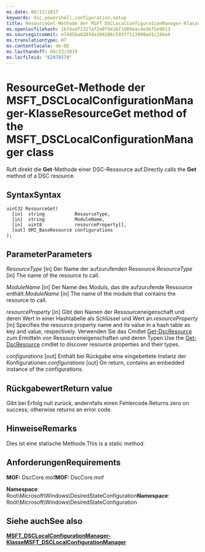 ```yaml
---
ms.date: 06/12/2017
keywords: dsc,powershell,configuration,setup
title: ResourceGet-Methode der MSFT_DSCLocalConfigurationManager-Klasse
ms.openlocfilehash: 1b74adf2327af2e0f9416f1d00eac4e3b75e9013
ms.sourcegitcommit: e7445ba8203da304286c591ff513900ad1c244a4
ms.translationtype: HT
ms.contentlocale: de-DE
ms.lasthandoff: 04/23/2019
ms.locfileid: "62078570"
---
```

# <a name="resourceget-method-of-the-msftdsclocalconfigurationmanager-class"></a><span data-ttu-id="67935-103">ResourceGet-Methode der MSFT_DSCLocalConfigurationManager-Klasse</span><span class="sxs-lookup"><span data-stu-id="67935-103">ResourceGet method of the MSFT_DSCLocalConfigurationManager class</span></span>

<span data-ttu-id="67935-104">Ruft direkt die **Get**-Methode einer DSC-Ressource auf.</span><span class="sxs-lookup"><span data-stu-id="67935-104">Directly calls the **Get** method of a DSC resource.</span></span>

## <a name="syntax"></a><span data-ttu-id="67935-105">Syntax</span><span class="sxs-lookup"><span data-stu-id="67935-105">Syntax</span></span>

```mof
uint32 ResourceGet(
  [in]  string           ResourceType,
  [in]  string           ModuleName,
  [in]  uint8            resourceProperty[],
  [out] OMI_BaseResource configurations
);
```

## <a name="parameters"></a><span data-ttu-id="67935-106">Parameter</span><span class="sxs-lookup"><span data-stu-id="67935-106">Parameters</span></span>

<span data-ttu-id="67935-107">*ResourceType* \[in\] Der Name der aufzurufenden Ressource.</span><span class="sxs-lookup"><span data-stu-id="67935-107">*ResourceType* \[in\] The name of the resource to call.</span></span>

<span data-ttu-id="67935-108">*ModuleName* \[in\] Der Name des Moduls, das die aufzurufende Ressource enthält.</span><span class="sxs-lookup"><span data-stu-id="67935-108">*ModuleName* \[in\] The name of the module that contains the resource to call.</span></span>

<span data-ttu-id="67935-109">*resourceProperty* \[in\] Gibt den Namen der Ressourceneigenschaft und deren Wert in einer Hashtabelle als Schlüssel und Wert an.</span><span class="sxs-lookup"><span data-stu-id="67935-109">*resourceProperty* \[in\] Specifies the resource property name and its value in a hash table as key and value, respectively.</span></span> <span data-ttu-id="67935-110">Verwenden Sie das Cmdlet [Get-DscResource](/powershell/module/PSDesiredStateConfiguration/Get-DscResource) zum Ermitteln von Ressourceneigenschaften und deren Typen.</span><span class="sxs-lookup"><span data-stu-id="67935-110">Use the [Get-DscResource](/powershell/module/PSDesiredStateConfiguration/Get-DscResource) cmdlet to discover resource properties and their types.</span></span>

<span data-ttu-id="67935-111">*configurations* \[out\] Enthält bei Rückgabe eine eingebettete Instanz der Konfigurationen.</span><span class="sxs-lookup"><span data-stu-id="67935-111">*configurations* \[out\] On return, contains an embedded instance of the configurations.</span></span>

## <a name="return-value"></a><span data-ttu-id="67935-112">Rückgabewert</span><span class="sxs-lookup"><span data-stu-id="67935-112">Return value</span></span>

<span data-ttu-id="67935-113">Gibt bei Erfolg null zurück, andernfalls einen Fehlercode.</span><span class="sxs-lookup"><span data-stu-id="67935-113">Returns zero on success; otherwise returns an error code.</span></span>

## <a name="remarks"></a><span data-ttu-id="67935-114">Hinweise</span><span class="sxs-lookup"><span data-stu-id="67935-114">Remarks</span></span>

<span data-ttu-id="67935-115">Dies ist eine statische Methode.</span><span class="sxs-lookup"><span data-stu-id="67935-115">This is a static method.</span></span>

## <a name="requirements"></a><span data-ttu-id="67935-116">Anforderungen</span><span class="sxs-lookup"><span data-stu-id="67935-116">Requirements</span></span>

<span data-ttu-id="67935-117">**MOF:** DscCore.mof</span><span class="sxs-lookup"><span data-stu-id="67935-117">**MOF:** DscCore.mof</span></span>

<span data-ttu-id="67935-118">**Namespace**: Root\Microsoft\Windows\DesiredStateConfiguration</span><span class="sxs-lookup"><span data-stu-id="67935-118">**Namespace**: Root\Microsoft\Windows\DesiredStateConfiguration</span></span>

## <a name="see-also"></a><span data-ttu-id="67935-119">Siehe auch</span><span class="sxs-lookup"><span data-stu-id="67935-119">See also</span></span>

[<span data-ttu-id="67935-120">**MSFT_DSCLocalConfigurationManager-Klasse**</span><span class="sxs-lookup"><span data-stu-id="67935-120">**MSFT_DSCLocalConfigurationManager**</span></span>](msft-dsclocalconfigurationmanager.md)